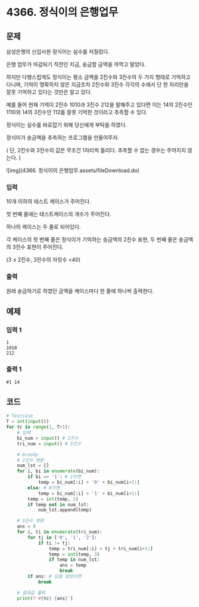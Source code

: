 # 4366. 정식이의 은행업무

## 문제

삼성은행의 신입사원 정식이는 실수를 저질렀다.

은행 업무가 마감되기 직전인 지금, 송금할 금액을 까먹고 말았다.

하지만 다행스럽게도 정식이는 평소 금액을 2진수와 3진수의 두 가지 형태로 기억하고 다니며, 기억이 명확하지 않은 지금조차 2진수와 3진수 각각의 수에서 단 한 자리만을 잘못 기억하고 있다는 것만은 알고 있다. 

예를 들어 현재 기억이 2진수 1010과 3진수 212을 말해주고 있다면 이는 14의 2진수인 1110와 14의 3진수인 112를 잘못 기억한 것이라고 추측할 수 있다.

정식이는 실수를 바로잡기 위해 당신에게 부탁을 하였다.

정식이가 송금액을 추측하는 프로그램을 만들어주자.

( 단, 2진수와 3진수의 값은 무조건 1자리씩 틀리다.  추측할 수 없는 경우는 주어지지 않는다. )

![img](4366. 정식이의 은행업무.assets/fileDownload.do)

### 입력

10개 이하의 테스트 케이스가 주어진다.

첫 번째 줄에는 테스트케이스의 개수가 주어진다.

하나의 케이스는 두 줄로 되어있다.

각 케이스의 첫 번째 줄은 정식이가 기억하는 송금액의 2진수 표현, 두 번째 줄은 송금액의 3진수 표현이 주어진다.  

(3 ≤ 2진수, 3진수의 자릿수 <40)

### 출력

원래 송금하기로 하였던 금액을 케이스마다 한 줄에 하나씩 출력한다.





## 예제

### 입력 1

```
1
1010
212
```

### 출력 1

```
#1 14
```





## 코드

```python
# Testcase
T = int(input())
for tc in range(1, T+1):
    # 입력
    bi_num = input() # 2진수
    tri_num = input() # 3진수

    # Greedy
    # 2진수 변환
    num_lst = []
    for i, bi in enumerate(bi_num):
        if bi == '1': # 1이면
            temp = bi_num[:i] + '0' + bi_num[i+1:]
        else: # 0이면
            temp = bi_num[:i] + '1' + bi_num[i+1:]
        temp = int(temp, 2)
        if temp not in num_lst:
            num_lst.append(temp)

    # 3진수 변환
    ans = 0
    for i, ti in enumerate(tri_num):
        for tj in ['0', '1', '2']:
            if ti != tj:
                temp = tri_num[:i] + tj + tri_num[i+1:]
                temp = int(temp, 3)
                if temp in num_lst:
                    ans = temp
                    break
        if ans: # 답을 찾았다면
            break

    # 결과값 출력
    print(f'#{tc} {ans}')
```
